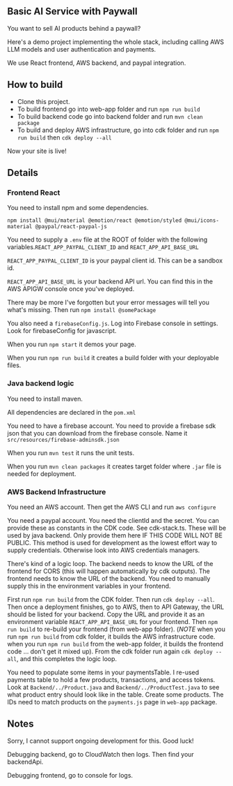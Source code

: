 ## Basic AI Service with Paywall

You want to sell AI products behind a paywall?

Here's a demo project implementing the whole stack, including calling AWS LLM models and user authentication and payments.

We use React frontend, AWS backend, and paypal integration.

## How to build

- Clone this project.
- To build frontend go into web-app folder and run `npm run build`
- To build backend code go into backend folder and run `mvn clean package`
- To build and deploy AWS infrastructure, go into cdk folder and run `npm run build` then `cdk deploy --all`

Now your site is live!

## Details

### Frontend React
You need to install npm and some dependencies.

```npm install @mui/material @emotion/react @emotion/styled @mui/icons-material @paypal/react-paypal-js```

You need to supply a `.env` file at the ROOT of folder with the following variables.`REACT_APP_PAYPAL_CLIENT_ID` and `REACT_APP_API_BASE_URL`

`REACT_APP_PAYPAL_CLIENT_ID` is your paypal client id. This can be a sandbox id. 

`REACT_APP_API_BASE_URL` is your backend API url. You can find this in the AWS APIGW console once you've deployed.

There may be more I've forgotten but your error messages will tell you what's missing. Then run `npm install @somePackage`

You also need a `firebaseConfig.js`. Log into Firebase console in settings. Look for firebaseConfig for javascript.

When you run `npm start` it demos your page.

When you run `npm run build` it creates a build folder with your deployable files.

### Java backend logic
You need to install maven.

All dependencies are declared in the `pom.xml`

You need to have a firebase account. You need to provide a firebase sdk json that you can download from the firebase console. Name it `src/resources/firebase-adminsdk.json`

When you run `mvn test` it runs the unit tests.

When you run `mvn clean packages` it creates target folder where `.jar` file is needed for deployment.


### AWS Backend Infrastructure
You need an AWS account. Then get the AWS CLI and run `aws configure`

You need a paypal account. You need the clientId and the secret. You can provide these as constants in the CDK code. See cdk-stack.ts. These will be used by java backend. Only provide them here IF THIS CODE WILL NOT BE PUBLIC. This method is used for development as the lowest effort way to supply credentials. Otherwise look into AWS credentials managers.

There's kind of a logic loop. The backend needs to know the URL of the frontend for CORS (this will happen automatically by cdk outputs). The frontend needs to know the URL of the backend. You need to manually supply this in the environment variables in your frontend. 

First run `npm run build` from the CDK folder. Then run `cdk deploy --all`. Then once a deployment finishes, go to AWS, then to API Gateway, the URL should be listed for your backend. Copy the URL and provide it as an environment variable `REACT_APP_API_BASE_URL` for your frontend. Then `npm run build` to re-build your frontend (from web-app folder). (*NOTE* when you run `npm run build` from cdk folder, it builds the AWS infrastructure code. when you run `npm run build` from the web-app folder, it builds the frontend code ... don't get it mixed up). From the cdk folder run again `cdk deploy --all`, and this completes the logic loop.

You need to populate some items in your paymentsTable. I re-used payments table to hold a few products, transactions, and access tokens. Look at `Backend/../Product.java` and `Backend/../ProductTest.java` to see what product entry should look like in the table. Create some products. The IDs need to match products on the `payments.js` page in `web-app` package.

## Notes

Sorry, I cannot support ongoing development for this. Good luck!

Debugging backend, go to CloudWatch then logs. Then find your backendApi.

Debugging frontend, go to console for logs.

